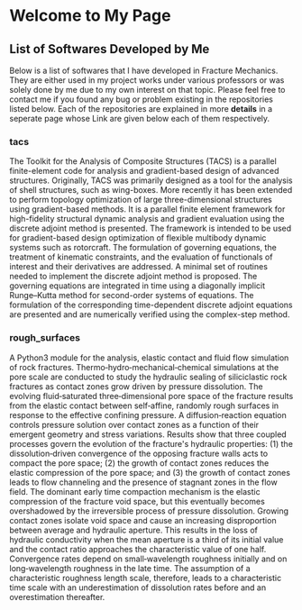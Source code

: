 # Welcome to My Page

## List of Softwares Developed by Me
Below is a list of softwares that I have developed in Fracture Mechanics. They are either used in my project works under various professors or was solely done by me due to my own interest on that topic. Please feel free to contact me if you found any bug or problem existing in the repositories listed below. Each of the repositories are explained in more **details** in a seperate page whose Link are given below each of them respectively.

### tacs

The Toolkit for the Analysis of Composite Structures (TACS) is a parallel finite-element code for analysis and gradient-based design of advanced structures. Originally, TACS was primarily designed as a tool for the analysis of shell structures, such as wing-boxes. More recently it has been extended to perform topology optimization of large three-dimensional structures using gradient-based methods. It is a parallel finite element framework for high-fidelity structural dynamic analysis and gradient evaluation using the discrete adjoint method is presented. The framework is intended to be used for gradient-based design optimization of flexible multibody dynamic systems such as rotorcraft. The formulation of governing equations, the treatment of kinematic constraints, and the evaluation of functionals of interest and their derivatives are addressed. A minimal set of routines needed to implement the discrete adjoint method is proposed. The governing equations are integrated in time using a diagonally implicit Runge–Kutta method for second-order systems of equations. The formulation of the corresponding time-dependent discrete adjoint equations are presented and are numerically verified using the complex-step method. 

### rough_surfaces

A Python3 module for the analysis, elastic contact and fluid flow simulation of rock fractures. Thermo‐hydro‐mechanical‐chemical simulations at the pore scale are conducted to study the hydraulic sealing of siliciclastic rock fractures as contact zones grow driven by pressure dissolution. The evolving fluid‐saturated three‐dimensional pore space of the fracture results from the elastic contact between self‐affine, randomly rough surfaces in response to the effective confining pressure. A diffusion‐reaction equation controls pressure solution over contact zones as a function of their emergent geometry and stress variations. Results show that three coupled processes govern the evolution of the fracture's hydraulic properties: (1) the dissolution‐driven convergence of the opposing fracture walls acts to compact the pore space; (2) the growth of contact zones reduces the elastic compression of the pore space; and (3) the growth of contact zones leads to flow channeling and the presence of stagnant zones in the flow field. The dominant early time compaction mechanism is the elastic compression of the fracture void space, but this eventually becomes overshadowed by the irreversible process of pressure dissolution. Growing contact zones isolate void space and cause an increasing disproportion between average and hydraulic aperture. This results in the loss of hydraulic conductivity when the mean aperture is a third of its initial value and the contact ratio approaches the characteristic value of one half. Convergence rates depend on small‐wavelength roughness initially and on long‐wavelength roughness in the late time. The assumption of a characteristic roughness length scale, therefore, leads to a characteristic time scale with an underestimation of dissolution rates before and an overestimation thereafter.
